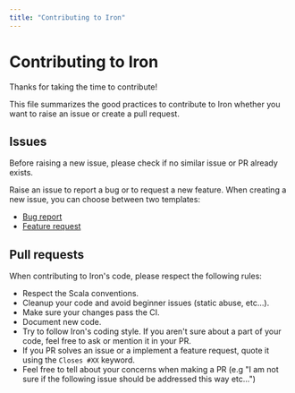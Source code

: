 ```yaml
---
title: "Contributing to Iron"
---
```


# Contributing to Iron

Thanks for taking the time to contribute!

This file summarizes the good practices to contribute to Iron whether you want to raise an issue or create a pull request.

## Issues

Before raising a new issue, please check if no similar issue or PR already exists.

Raise an issue to report a bug or to request a new feature. When creating a new issue, you can choose between two templates:
- [Bug report](https://github.com/Iltotore/iron/blob/main/.github/ISSUE_TEMPLATE/bug_report.md)
- [Feature request](https://github.com/Iltotore/iron/blob/main/.github/ISSUE_TEMPLATE/feature_request.md)

## Pull requests

When contributing to Iron's code, please respect the following rules:
- Respect the Scala conventions.
- Cleanup your code and avoid beginner issues (static abuse, etc...).
- Make sure your changes pass the CI.
- Document new code.
- Try to follow Iron's coding style. If you aren't sure about a part of your code, feel free to ask or mention it in your PR.
- If you PR solves an issue or a implement a feature request, quote it using the `Closes #XX` keyword.
- Feel free to tell about your concerns when making a PR (e.g "I am not sure if the following issue should be addressed this way etc...")